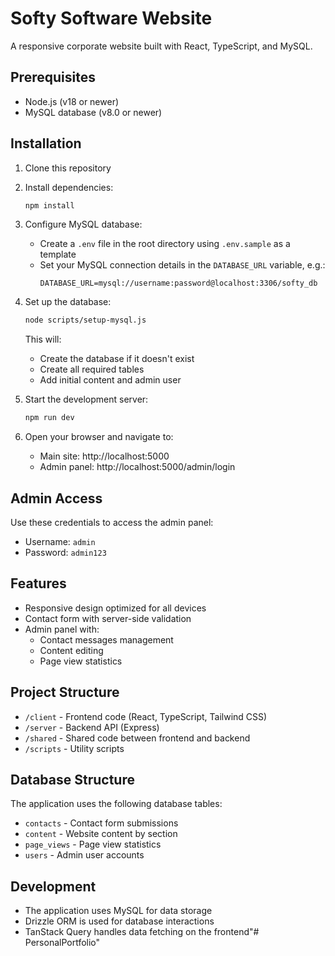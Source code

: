 # Softy Software Website

A responsive corporate website built with React, TypeScript, and MySQL.

## Prerequisites

- Node.js (v18 or newer)
- MySQL database (v8.0 or newer)

## Installation

1. Clone this repository
2. Install dependencies:
   ```bash
   npm install
   ```

3. Configure MySQL database:
   - Create a `.env` file in the root directory using `.env.sample` as a template
   - Set your MySQL connection details in the `DATABASE_URL` variable, e.g.:
     ```
     DATABASE_URL=mysql://username:password@localhost:3306/softy_db
     ```

4. Set up the database:
   ```bash
   node scripts/setup-mysql.js
   ```
   This will:
   - Create the database if it doesn't exist
   - Create all required tables
   - Add initial content and admin user

5. Start the development server:
   ```bash
   npm run dev
   ```

6. Open your browser and navigate to:
   - Main site: http://localhost:5000
   - Admin panel: http://localhost:5000/admin/login

## Admin Access

Use these credentials to access the admin panel:
- Username: `admin`
- Password: `admin123`

## Features

- Responsive design optimized for all devices
- Contact form with server-side validation
- Admin panel with:
  - Contact messages management
  - Content editing
  - Page view statistics

## Project Structure

- `/client` - Frontend code (React, TypeScript, Tailwind CSS)
- `/server` - Backend API (Express)
- `/shared` - Shared code between frontend and backend
- `/scripts` - Utility scripts

## Database Structure

The application uses the following database tables:
- `contacts` - Contact form submissions
- `content` - Website content by section
- `page_views` - Page view statistics
- `users` - Admin user accounts

## Development

- The application uses MySQL for data storage
- Drizzle ORM is used for database interactions
- TanStack Query handles data fetching on the frontend"# PersonalPortfolio" 
